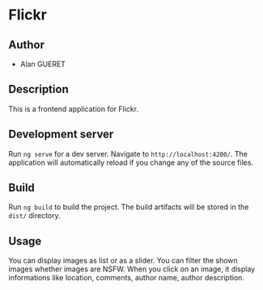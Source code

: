 # Flickr

## Author

- Alan GUERET

## Description

This is a frontend application for Flickr.

## Development server

Run `ng serve` for a dev server. Navigate to `http://localhost:4200/`. The application will automatically reload if you change any of the source files.

## Build

Run `ng build` to build the project. The build artifacts will be stored in the `dist/` directory.

## Usage

You can display images as list or as a slider. You can filter the shown images
whether images are NSFW. When you click on an image, it display informations
like location, comments, author name, author description.